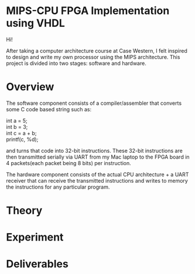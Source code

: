 # MIPS-CPU FPGA Implementation using VHDL

Hi!

After taking a computer architecture course at Case Western, I felt inspired to design and write my own processor using the MIPS architecture. This project is divided into two stages: software and hardware. 

# Overview

The software component consists of a compiler/assembler that converts some C code based string such as:

int a = 5; </br>
int b = 3; </br>
int c = a + b; </br>
printf(c, %d); </br>

and turns that code into 32-bit instructions. These 32-bit instructions are then transmitted serially via UART from my Mac laptop to the FPGA board in 4 packets(each packet being 8 bits) per instruction. 

The hardware component consists of the actual CPU architecture + a UART receiver that can receive the transmitted instructions and writes to memory the instructions for any particular program. 

# Theory

# Experiment

# Deliverables
